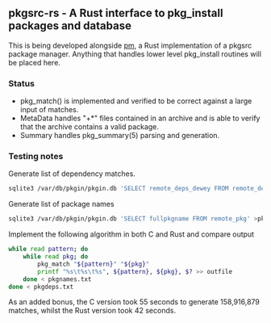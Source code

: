 ## pkgsrc-rs - A Rust interface to pkg_install packages and database

This is being developed alongside [pm](https://github.com/jperkin/pm), a Rust
implementation of a pkgsrc package manager.  Anything that handles lower level
pkg\_install routines will be placed here.

### Status

* pkg\_match() is implemented and verified to be correct against a large input
  of matches.
* MetaData handles "+\*" files contained in an archive and is able to verify
  that the archive contains a valid package.
* Summary handles pkg\_summary(5) parsing and generation.

### Testing notes

Generate list of dependency matches.

```bash
sqlite3 /var/db/pkgin/pkgin.db 'SELECT remote_deps_dewey FROM remote_deps' | sort | uniq > pkgdeps.txt
```

Generate list of package names

```bash
sqlite3 /var/db/pkgin/pkgin.db 'SELECT fullpkgname FROM remote_pkg' >pkgnames.txt
```

Implement the following algorithm in both C and Rust and compare output

```bash
while read pattern; do
    while read pkg; do
        pkg_match "${pattern}" "${pkg}"
        printf "%s\t%s\t%s", ${pattern}, ${pkg}, $? >> outfile
    done < pkgnames.txt
done < pkgdeps.txt
```

As an added bonus, the C version took 55 seconds to generate 158,916,879
matches, whilst the Rust version took 42 seconds.
